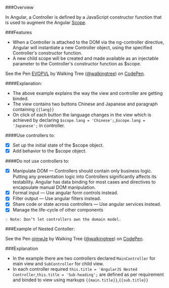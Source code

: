 ###Overview

In Angular, a Controller is defined by a JavaScript constructor function that is used to augment the Angular <a class="x-grid-item" target="_blank" href='/slidedeck/#1. Overview/2 Core-Concepts/7. Scope'>Scope</a>.

###Features
*	When a Controller is attached to the DOM via the ng-controller directive, Angular will instantiate a new Controller object, using the specified Controller's constructor function. 
* A new child scope will be created and made available as an injectable parameter to the Controller's constructor function as $scope.

<p data-height="268" data-theme-id="0" data-slug-hash="EVOPVL" data-default-tab="result" data-user="walkingtree" class='codepen'>See the Pen <a href='http://codepen.io/walkingtree/pen/EVOPVL/'>EVOPVL</a> by Walking Tree (<a href='http://codepen.io/walkingtree'>@walkingtree</a>) on <a href='http://codepen.io'>CodePen</a>.</p>
<script async src="//assets.codepen.io/assets/embed/ei.js"></script>

####Explanation:
* The above example explains the way the view and controller are getting binded.
* The view contains two buttons Chinese and Japanese and paragraph containing ```{{lang}}```
* On click of each button the language changes in the view which is achieved by declaring ```$scope.lang = 'Chinese';```,```$scope.lang = 'Japanese';``` in controller.

####Use controllers to:
- [x]	Set up the initial state of the $scope object.
- [x]	Add behavior to the $scope object.

####Do not use controllers to:
- [x]	Manipulate DOM — Controllers should contain only business logic. Putting any presentation logic into Controllers significantly affects its testability. Angular has data binding  for most cases and directives to encapsulate manual DOM manipulation.
- [x]	Format input — Use angular form controls instead.
- [x]	Filter output — Use angular filters instead.
- [x]	Share code or state across controllers — Use angular services instead.
- [x]	Manage the life-cycle of other components 

`💡 Note: Don’t let controllers own the domain model.`

###Example of Nested Contoller:

<p data-height="268" data-theme-id="0" data-slug-hash="ojmwJe" data-default-tab="result" data-user="walkingtree" class='codepen'>See the Pen <a href='http://codepen.io/walkingtree/pen/ojmwJe/'>ojmwJe</a> by Walking Tree (<a href='http://codepen.io/walkingtree'>@walkingtree</a>) on <a href='http://codepen.io'>CodePen</a>.</p>
<script async src="//assets.codepen.io/assets/embed/ei.js"></script>

###Explanation
* In the example there are two controllers declared ```MainController``` for main view and ```SubController``` for child view.
* In each controller required ```this.title = 'AngularJS Nested Controller```,```this.title = 'Sub-heading';``` are defined as per requirement and binded to view using markups ```{{main.title}}```,```{{sub.title}}```
